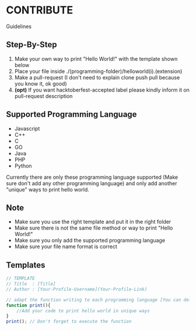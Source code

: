 # CONTRIBUTE
Guidelines

## Step-By-Step
1. Make your own way to print "Hello World!" with the template shown below
2. Place your file inside ./(programming-folder)/helloworld(i).(extension)
3. Make a pull-request (I don't need to explain clone push pull because you know it, ok good)
4. **(opt)** If you want hacktoberfest-accepted label please kindly inform it on pull-request description

## Supported Programming Language
- Javascript
- C++
- C
- GO
- Java
- PHP
- Python

Currently there are only these programming language supported (Make sure don't add any other programming language) and only add another "unique" ways to print hello world.

## Note
- Make sure you use the right template and put it in the right folder
- Make sure there is not the same file method or way to print "Hello World!"
- Make sure you only add the supported programming language
- Make sure your file name format is correct

## Templates
```js
// TEMPLATE
// Title  : [Title] 
// Author : [Your-Profile-Username](Your-Profile-Link)

// adapt the function writing to each programming language [You can delete this line]
function print(){
    //Add your code to print hello world in unique ways
}
print(); // Don't forget to execute the function
```